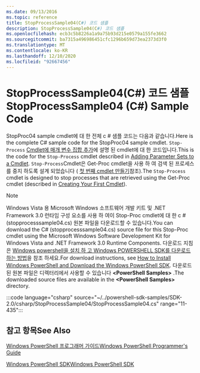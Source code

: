 ```yaml
---
ms.date: 09/13/2016
ms.topic: reference
title: StopProcessSample04(C#) 코드 샘플
description: StopProcessSample04(C#) 코드 샘플
ms.openlocfilehash: ecb3c5b8226a1a9a75b93d215e0579a155fe3662
ms.sourcegitcommit: ba7315a496986451cfc1296b659d73ea2373d3f0
ms.translationtype: MT
ms.contentlocale: ko-KR
ms.lasthandoff: 12/10/2020
ms.locfileid: "92667456"
---
```

# <a name="stopprocesssample04-c-sample-code"></a><span data-ttu-id="8b4e3-103">StopProcessSample04(C#) 코드 샘플</span><span class="sxs-lookup"><span data-stu-id="8b4e3-103">StopProcessSample04 (C#) Sample Code</span></span>

<span data-ttu-id="8b4e3-104">StopProc04 sample cmdlet에 대 한 전체 c # 샘플 코드는 다음과 같습니다.</span><span class="sxs-lookup"><span data-stu-id="8b4e3-104">Here is the complete C# sample code for the StopProc04 sample cmdlet.</span></span> <span data-ttu-id="8b4e3-105">`Stop-Process` [Cmdlet에 매개 변수 집합 추가](../cmdlet/adding-parameter-sets-to-a-cmdlet.md)에 설명 된 cmdlet에 대 한 코드입니다.</span><span class="sxs-lookup"><span data-stu-id="8b4e3-105">This is the code for the `Stop-Process` cmdlet described in [Adding Parameter Sets to a Cmdlet](../cmdlet/adding-parameter-sets-to-a-cmdlet.md).</span></span> <span data-ttu-id="8b4e3-106">`Stop-Process`Cmdlet은 Get-Proc cmdlet을 사용 하 여 검색 된 프로세스를 중지 하도록 설계 되었습니다 ( [첫 번째 cmdlet 만들기](../cmdlet/creating-a-cmdlet-without-parameters.md)참조).</span><span class="sxs-lookup"><span data-stu-id="8b4e3-106">The `Stop-Process` cmdlet is designed to stop processes that are retrieved using the Get-Proc cmdlet (described in [Creating Your First Cmdlet](../cmdlet/creating-a-cmdlet-without-parameters.md)).</span></span>

> [!NOTE]
> <span data-ttu-id="8b4e3-107">Windows Vista 용 Microsoft Windows 소프트웨어 개발 키트 및 .NET Framework 3.0 런타임 구성 요소를 사용 하 여이 Stop-Proc cmdlet에 대 한 c # (stopprocesssample04.cs) 원본 파일을 다운로드할 수 있습니다.</span><span class="sxs-lookup"><span data-stu-id="8b4e3-107">You can download the C# (stopprocesssample04.cs) source file for this Stop-Proc cmdlet using the Microsoft Windows Software Development Kit for Windows Vista and .NET Framework 3.0 Runtime Components.</span></span> <span data-ttu-id="8b4e3-108">다운로드 지침은 [Windows powershell을 설치 하 고 Windows POWERSHELL SDK를 다운로드 하는 방법](/powershell/scripting/developer/installing-the-windows-powershell-sdk)을 참조 하세요.</span><span class="sxs-lookup"><span data-stu-id="8b4e3-108">For download instructions, see [How to Install Windows PowerShell and Download the Windows PowerShell SDK](/powershell/scripting/developer/installing-the-windows-powershell-sdk).</span></span>
> <span data-ttu-id="8b4e3-109">다운로드 된 원본 파일은 디렉터리에서 사용할 수 있습니다 **\<PowerShell Samples>** .</span><span class="sxs-lookup"><span data-stu-id="8b4e3-109">The downloaded source files are available in the **\<PowerShell Samples>** directory.</span></span>

:::code language="csharp" source="~/../powershell-sdk-samples/SDK-2.0/csharp/StopProcessSample04/StopProcessSample04.cs" range="11-435":::

## <a name="see-also"></a><span data-ttu-id="8b4e3-110">참고 항목</span><span class="sxs-lookup"><span data-stu-id="8b4e3-110">See Also</span></span>

[<span data-ttu-id="8b4e3-111">Windows PowerShell 프로그래머 가이드</span><span class="sxs-lookup"><span data-stu-id="8b4e3-111">Windows PowerShell Programmer's Guide</span></span>](./windows-powershell-programmer-s-guide.md)

[<span data-ttu-id="8b4e3-112">Windows PowerShell SDK</span><span class="sxs-lookup"><span data-stu-id="8b4e3-112">Windows PowerShell SDK</span></span>](../windows-powershell-reference.md)
